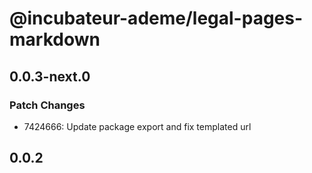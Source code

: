 # @incubateur-ademe/legal-pages-markdown

## 0.0.3-next.0

### Patch Changes

- 7424666: Update package export and fix templated url

## 0.0.2
